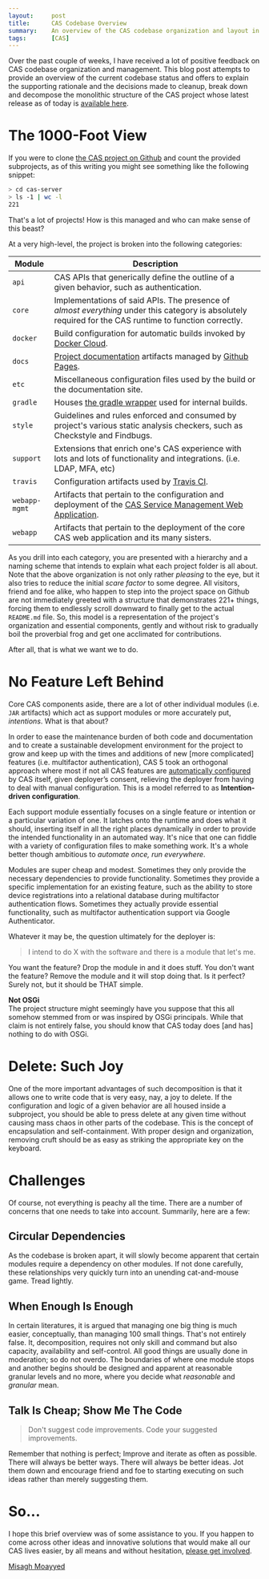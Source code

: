 ```yaml
---
layout:     post
title:      CAS Codebase Overview
summary:    An overview of the CAS codebase organization and layout in which I also dig into the rationale behind project's efforts on modularization and code decomposition. 
tags:       [CAS]
---
```


Over the past couple of weeks, I have received a lot of positive feedback on CAS codebase organization and management. This blog post attempts to provide an overview of the current codebase status and offers to explain the supporting rationale and the decisions made to cleanup, break down and decompose the monolithic structure of the CAS project whose latest release as of today is [available here](https://github.com/apereo/cas/releases/tag/v5.1.0).

# The 1000-Foot View

If you were to clone [the CAS project on Github](https://github.com/apereo/cas/) and count the provided subprojects, as of this writing you might see something like the following snippet:

```bash
> cd cas-server
> ls -1 | wc -l
221
```

That's a lot of projects! How is this managed and who can make sense of this beast?

At a very high-level, the project is broken into the following categories:

| Module        | Description                                                                                        |
| ------------- | -------------------------------------------------------------------------------------------------- |
| `api`         | CAS APIs that generically define the outline of a given behavior, such as authentication.          |
| `core`        | Implementations of said APIs. The presence of *almost everything* under this category is absolutely required for the CAS runtime to function correctly.  |
| `docker`      | Build configuration for automatic builds invoked by [Docker Cloud](https://cloud.docker.com/).     |
| `docs`        | [Project documentation](https://apereo.github.io/cas) artifacts managed by [Github Pages](https://pages.github.com/).     |
| `etc`         | Miscellaneous configuration files used by the build or the documentation site.                     |
| `gradle`      | Houses [the gradle wrapper](https://docs.gradle.org/current/userguide/gradle_wrapper.html) used for internal builds.   |
| `style`       | Guidelines and rules enforced and consumed by project's various static analysis checkers, such as Checkstyle and Findbugs.   |
| `support`     | Extensions that enrich one's CAS experience with lots and lots of functionality and integrations. (i.e. LDAP, MFA, etc)      |
| `travis`      | Configuration artifacts used by [Travis CI](travis-ci.org/apereo/cas/builds).          |
| `webapp-mgmt` | Artifacts that pertain to the configuration and deployment of the [CAS Service Management Web Application](https://apereo.github.io/cas/5.1.x/installation/Installing-ServicesMgmt-Webapp.html).           |
| `webapp`      | Artifacts that pertain to the deployment of the core CAS web application and its many sisters.     |

As you drill into each category, you are presented with a hierarchy and a naming scheme that intends to explain what each project folder is all about. Note that the above organization is not only rather *pleasing* to the eye, but it also tries to reduce the initial *scare factor* to some degree. All visitors, friend and foe alike, who happen to step into the project space on Github are not immediately greeted with a structure that demonstrates 221+ things, forcing them to endlessly scroll downward to finally get to the actual `README.md` file. So, this model is a representation of the project's organization and essential components, gently and without risk to gradually boil the proverbial frog and get one acclimated for contributions.

After all, that is what we want we to do. 

# No Feature Left Behind

Core CAS components aside, there are a lot of other individual modules (i.e. `JAR` artifacts) which act as support modules or more accurately put, *intentions*. What is that about?

In order to ease the maintenance burden of both code and documentation and to create a sustainable development environment for the project to grow and keep up with the times and additions of new [more complicated] features (i.e. multifactor authentication), CAS 5 took an orthogonal approach where most if not all CAS features are [automatically configured](https://apereo.github.io/2017/02/21/cas-autocfg-strategy/) by CAS itself, given deployer’s consent, relieving the deployer from having to deal with manual configuration. This is a model referred to as **Intention-driven configuration**.

Each support module essentially focuses on a single feature or intention or a particular variation of one. It latches onto the runtime and does what it should, inserting itself in all the right places dynamically in order to provide the intended functionality in an automated way. It's nice that one can fiddle with a variety of configuration files to make something work. It's a whole better though ambitious to *automate once, run everywhere*.

Modules are super cheap and modest. Sometimes they only provide the necessary dependencies to provide functionality. Sometimes they provide a specific implementation for an existing feature, such as the ability to store device registrations into a relational database during multifactor authentication flows. Sometimes they actually provide essential functionality, such as multifactor authentication support via Google Authenticator.

Whatever it may be, the question ultimately for the deployer is:

> I intend to do X with the software and there is a module that let's me.

You want the feature? Drop the module in and it does stuff. You don't want the feature? Remove the module and it will stop doing that. 
Is it perfect? Surely not, but it should be THAT simple.

<div class="alert alert-info">
<strong>Not OSGi</strong><br/>The project structure might seemingly have you suppose that this all somehow stemmed from or was inspired by OSGi principals. While that claim is not entirely false, you should know that CAS today does [and has] nothing to do with OSGi.
</div>

# Delete: Such Joy

One of the more important advantages of such decomposition is that it allows one to write code that is very easy, nay, a joy to delete. If the configuration and logic of a given behavior are all housed inside a subproject, you should be able to press delete at any given time without causing mass chaos in other parts of the codebase. This is the concept of encapsulation and self-containment. With proper design and organization, removing cruft should be as easy as striking the appropriate key on the keyboard.

# Challenges

Of course, not everything is peachy all the time. There are a number of concerns that one needs to take into account. Summarily, here are a few:

## Circular Dependencies

As the codebase is broken apart, it will slowly become apparent that certain modules require a dependency on other modules. If not done carefully, these relationships very quickly turn into an unending cat-and-mouse game. Tread lightly.

## When Enough Is Enough

In certain literatures, it is argued that managing one big thing is much easier, conceptually, than managing 100 small things. That's not entirely false. It, decomposition, requires not only skill and command but also capacity, availability and self-control. All good things are usually done in moderation; so do not overdo. The boundaries of where one module stops and another begins should be designed and apparent at reasonable granular levels and no more, where you decide what *reasonable* and *granular* mean.

## Talk Is Cheap; Show Me The Code

> Don't suggest code improvements. Code your suggested improvements.

Remember that nothing is perfect; Improve and iterate as often as possible. There will always be better ways. There will always be better ideas. Jot them down and encourage friend and foe to starting executing on such ideas rather than merely suggesting them.

# So...

I hope this brief overview was of some assistance to you. If you happen to come across other ideas and innovative solutions that would make all our CAS lives easier, by all means and without hesitation, [please get involved](https://apereo.github.io/cas/developer/Contributor-Guidelines.html).

[Misagh Moayyed](https://twitter.com/misagh84)
